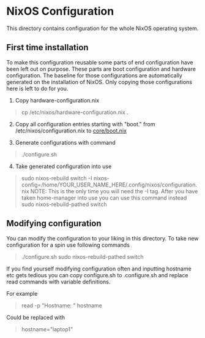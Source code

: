 # NixOS Configuration

This directory contains configuration for the whole NixOS operating system.

## First time installation

To make this configuration reusable some parts of end configuration have been left out on purpose.
These parts are boot configuration and hardware configuration. The baseline for those configurations
are automatically generated on the installation of NixOS. Only copying those configurations here is left to do for you.

1. Copy hardware-configuration.nix
> cp /etc/nixos/hardware-configuration.nix .

2. Copy all configuration entries starting with "boot." from /etc/nixos/configuration.nix to [core/boot.nix](./core/boot.nix)

3. Generate configurations with command
> ./configure.sh

4. Take generated configuration into use
> sudo nixos-rebuild switch -I nixos-config=/home/YOUR_USER_NAME_HERE/.config/nixos/configuration.nix
NOTE: This is the only time you will need the -I tag. After you have taken home-manager into use you can use this command instead
> sudo nixos-rebuild-pathed switch

## Modifying configuration

You can modify the configuration to your liking in this directory. To take new configuration for a spin use following commands
> ./configure.sh
> sudo nixos-rebuild-pathed switch

If you find yourself modifying configuration often and inputting hostname etc gets tedious you can
copy configure.sh to .configure.sh and replace read commands with variable definitions.

For example
> read -p "Hostname: " hostname

Could be replaced with
> hostname="laptop1"


